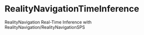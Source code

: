 # RealityNavigationTimeInference
RealityNavigation Real-Time Inference with RealityNavigation/RealityNavigationSPS

